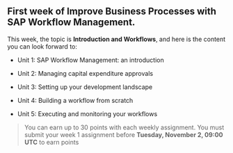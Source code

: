 ## First week of Improve Business Processes with SAP Workflow Management.

This week, the topic is **Introduction and Workflows**, and here is the content you can look forward to:

- Unit 1: SAP Workflow Management: an introduction

- Unit 2: Managing capital expenditure approvals

- Unit 3: Setting up your development landscape

- Unit 4: Building a workflow from scratch

- Unit 5: Executing and monitoring your workflows

>You can earn up to 30 points with each weekly assignment. You must submit your week 1 assignment before **Tuesday, November 2, 09:00 UTC** to earn points
